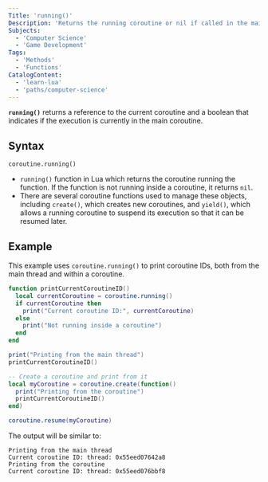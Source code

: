 ```yaml
---
Title: 'running()'
Description: 'Returns the running coroutine or nil if called in the main thread.'
Subjects:
  - 'Computer Science'
  - 'Game Development'
Tags:
  - 'Methods'
  - 'Functions'
CatalogContent:
  - 'learn-lua'
  - 'paths/computer-science'
---
```


**`running()`** returns a reference to the current coroutine and a boolean that indicates if the execution is currently in the main coroutine.

## Syntax

```pseudo
coroutine.running()
```

- `running()` function in Lua which returns the coroutine running the function. If the function is not running inside a coroutine, it returns `nil`.
- There are several coroutine functions used to manage these objects, including `create()`, which creates new coroutines, and `yield()`, which allows a running coroutine to suspend its execution so that it can be resumed later.

## Example

This example uses `coroutine.running()` to print coroutine IDs, both from the main thread and within a coroutine.

```lua
function printCurrentCoroutineID()
  local currentCoroutine = coroutine.running()
  if currentCoroutine then
    print("Current coroutine ID:", currentCoroutine)
  else
    print("Not running inside a coroutine")
  end
end

print("Printing from the main thread")
printCurrentCoroutineID()

-- Create a coroutine and print from it
local myCoroutine = coroutine.create(function()
  print("Printing from the coroutine")
  printCurrentCoroutineID()
end)

coroutine.resume(myCoroutine)
```

The output will be similar to:

```shell
Printing from the main thread
Current coroutine ID: thread: 0x55eed07642a8
Printing from the coroutine
Current coroutine ID: thread: 0x55eed076bbf8
```
